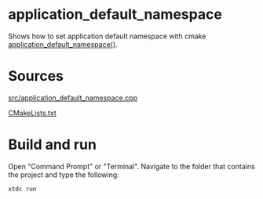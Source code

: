 # application_default_namespace

Shows how to set application default namespace with cmake [application_default_namespace()](../../../../scripts/cmake/xtd_commands.cmake).

# Sources

[src/application_default_namespace.cpp](src/application_default_namespace.cpp)

[CMakeLists.txt](CMakeLists.txt)

# Build and run

Open "Command Prompt" or "Terminal". Navigate to the folder that contains the project and type the following:

```shell
xtdc run
```
